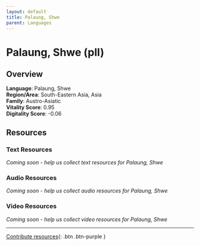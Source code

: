 ```yaml
---
layout: default
title: Palaung, Shwe
parent: Languages
---
```


# Palaung, Shwe (pll)

## Overview

**Language**: Palaung, Shwe  
**Region/Area**: South-Eastern Asia, Asia  
**Family**: Austro-Asiatic  
**Vitality Score**: 0.95  
**Digitality Score**: -0.06  

## Resources

### Text Resources
*Coming soon - help us collect text resources for Palaung, Shwe*

### Audio Resources
*Coming soon - help us collect audio resources for Palaung, Shwe*

### Video Resources
*Coming soon - help us collect video resources for Palaung, Shwe*

---

[Contribute resources](https://fairtrain.github.io/){: .btn .btn-purple }
